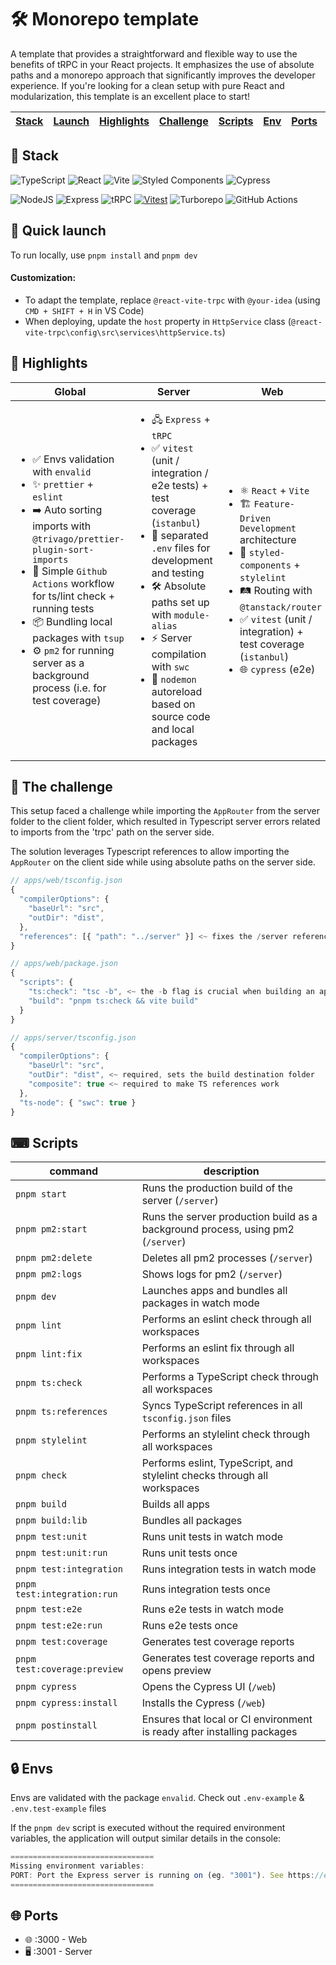# 🛠️ Monorepo template

A template that provides a straightforward and flexible way to use the benefits of tRPC in your React projects. It emphasizes the use of absolute paths and a monorepo approach that significantly improves the developer experience. If you're looking for a clean setup with pure React and modularization, this template is an excellent place to start!

| [Stack](#-stack) | [Launch](#-quick-launch) | [Highlights](#-highlights) | [Challenge](#-the-challenge) | [Scripts](#-scripts) | [Env](#-envs) | [Ports](#-ports) | [License](#-license) |
| ---------------- | ------------------------ | -------------------------- | ---------------------------- | -------------------- | ------------- | ---------------- | -------------------- |

## 🔧 Stack

![TypeScript](https://img.shields.io/badge/typescript-%23007ACC.svg?style=for-the-badge&logo=typescript&logoColor=white)
![React](https://img.shields.io/badge/react-%2320232a.svg?style=for-the-badge&logo=react&logoColor=%2361DAFB)
![Vite](https://img.shields.io/badge/Vite-646CFF.svg?style=for-the-badge&logo=Vite&logoColor=white)
![Styled Components](https://img.shields.io/badge/styled--components-DB7093?style=for-the-badge&logo=styled-components&logoColor=white)
![Cypress](https://img.shields.io/badge/-cypress-%23E5E5E5?style=for-the-badge&logo=cypress&logoColor=058a5e)

![NodeJS](https://img.shields.io/badge/node.js-6DA55F?style=for-the-badge&logo=node.js&logoColor=white)
![Express](https://img.shields.io/badge/express.js-%23404d59.svg?style=for-the-badge&logo=express&logoColor=%2361DAFB)
![tRPC](https://img.shields.io/badge/tRPC-2596BE.svg?style=for-the-badge&logo=tRPC&logoColor=white)
[![Vitest](https://img.shields.io/badge/Vitest-%2314151B.svg?style=for-the-badge&logo=vitest&logoColor=white&color=green)](https://vitest.dev/)
![Turborepo](https://img.shields.io/badge/Turborepo-EF4444.svg?style=for-the-badge&logo=Turborepo&logoColor=white)
![GitHub Actions](https://img.shields.io/badge/github%20actions-%232671E5.svg?style=for-the-badge&logo=githubactions&logoColor=white)

## 🚀 Quick launch

To run locally, use `pnpm install` and `pnpm dev`

#### Customization:

-  To adapt the template, replace `@react-vite-trpc` with `@your-idea` (using `CMD + SHIFT + H` in VS Code)
-  When deploying, update the `host` property in `HttpService` class (`@react-vite-trpc\config\src\services\httpService.ts`)

## 🌟 Highlights

| Global                                                                                                                                                                                                                                                                                                                                                                                      | Server                                                                                                                                                                                                                                                                                                                                                              | Web                                                                                                                                                                                                                                                                                         |
| ------------------------------------------------------------------------------------------------------------------------------------------------------------------------------------------------------------------------------------------------------------------------------------------------------------------------------------------------------------------------------------------- | ------------------------------------------------------------------------------------------------------------------------------------------------------------------------------------------------------------------------------------------------------------------------------------------------------------------------------------------------------------------- | ------------------------------------------------------------------------------------------------------------------------------------------------------------------------------------------------------------------------------------------------------------------------------------------- |
| <ul> <li>✅ Envs validation with `envalid` </li> <li>✨ `prettier` + `eslint`</li> <li>➡️ Auto sorting imports with `@trivago/prettier-plugin-sort-imports`</li> <li>🚀 Simple `Github Actions` workflow for ts/lint check + running tests</li> <li>📦 Bundling local packages with `tsup`</li> <li>⚙️ `pm2` for running server as a background process (i.e. for test coverage)</li> </ul> | <ul> <li>🖧 `Express` + `tRPC`</li> <li>✅ `vitest` (unit / integration / e2e tests) + test coverage (`istanbul`)</li> <li>🔑 separated `.env` files for development and testing</li> <li>🛠️ Absolute paths set up with `module-alias`</li> <li>⚡ Server compilation with `swc`</li> <li>🔄 `nodemon` autoreload based on source code and local packages</li> </ul> | <ul> <li>⚛️ `React` + `Vite`</li> <li>🏗️ `Feature-Driven Development` architecture</li> <li>💅 `styled-components` + `stylelint`</li> <li>🛤️ Routing with `@tanstack/router`</li> <li>✅ `vitest` (unit / integration) + test coverage (`istanbul`) </li> <li>🌐 `cypress` (e2e)</li> </ul> |

## 🧩 The challenge

This setup faced a challenge while importing the `AppRouter` from the server folder to the client folder, which resulted in Typescript server errors related to imports from the 'trpc' path on the server side.

The solution leverages Typescript references to allow importing the `AppRouter` on the client side while using absolute paths on the server side.

```js
// apps/web/tsconfig.json
{
  "compilerOptions": {
    "baseUrl": "src",
    "outDir": "dist",
  },
  "references": [{ "path": "../server" }] <~ fixes the /server references on the /web
}

// apps/web/package.json
{
  "scripts": {
    "ts:check": "tsc -b", <~ the -b flag is crucial when building an app that has references in its tsconfig.json
    "build": "pnpm ts:check && vite build"
  }
}

// apps/server/tsconfig.json
{
  "compilerOptions": {
    "baseUrl": "src",
    "outDir": "dist", <~ required, sets the build destination folder
    "composite": true <~ required to make TS references work
  },
  "ts-node": { "swc": true }
}
```

## ⌨ Scripts

| command                      | description                                                                     |
| ---------------------------- | ------------------------------------------------------------------------------- |
| `pnpm start`                 | Runs the production build of the server (`/server`)                             |
| `pnpm pm2:start`             | Runs the server production build as a background process, using pm2 (`/server`) |
| `pnpm pm2:delete`            | Deletes all pm2 processes (`/server`)                                           |
| `pnpm pm2:logs`              | Shows logs for pm2 (`/server`)                                                  |
| `pnpm dev`                   | Launches apps and bundles all packages in watch mode                            |
| `pnpm lint`                  | Performs an eslint check through all workspaces                                 |
| `pnpm lint:fix`              | Performs an eslint fix through all workspaces                                   |
| `pnpm ts:check`              | Performs a TypeScript check through all workspaces                              |
| `pnpm ts:references`         | Syncs TypeScript references in all `tsconfig.json` files                        |
| `pnpm stylelint`             | Performs an stylelint check through all workspaces                              |
| `pnpm check`                 | Performs eslint, TypeScript, and stylelint checks through all workspaces        |
| `pnpm build`                 | Builds all apps                                                                 |
| `pnpm build:lib`             | Bundles all packages                                                            |
| `pnpm test:unit`             | Runs unit tests in watch mode                                                   |
| `pnpm test:unit:run`         | Runs unit tests once                                                            |
| `pnpm test:integration`      | Runs integration tests in watch mode                                            |
| `pnpm test:integration:run`  | Runs integration tests once                                                     |
| `pnpm test:e2e`              | Runs e2e tests in watch mode                                                    |
| `pnpm test:e2e:run`          | Runs e2e tests once                                                             |
| `pnpm test:coverage`         | Generates test coverage reports                                                 |
| `pnpm test:coverage:preview` | Generates test coverage reports and opens preview                               |
| `pnpm cypress`               | Opens the Cypress UI (`/web`)                                                   |
| `pnpm cypress:install`       | Installs the Cypress (`/web`)                                                   |
| `pnpm postinstall`           | Ensures that local or CI environment is ready after installing packages         |

## 🔒 Envs

Envs are validated with the package `envalid`. Check out `.env-example` & `.env.test-example` files

If the `pnpm dev` script is executed without the required environment variables, the application will output similar details in the console:

```js
================================
Missing environment variables:
PORT: Port the Express server is running on (eg. "3001"). See https://expressjs.com/en/starter/hello-world.html
================================
```

## 🌐 Ports

-  🌐 :3000 - Web
-  🖥️ :3001 - Server

